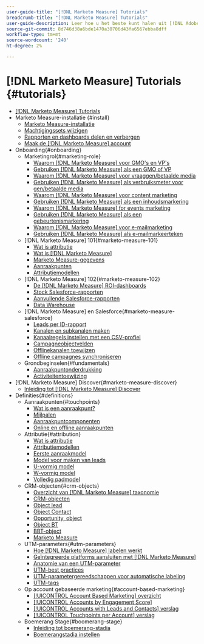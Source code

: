 ```yaml
---
user-guide-title: "[!DNL Marketo Measure] Tutorials"
breadcrumb-title: "[!DNL Marketo Measure] Tutorials"
user-guide-description: Leer hoe u het beste kunt halen uit [!DNL Adobe Marketo Measure] (voorheen, [!DNL Bizible]), the industry's leading B2B marketing attribution application. Watch tutorials on installation, onboarding, [!DNL Marketo Measure] fundamentals en definities.
source-git-commit: 8d746d38a6bde1470a30706d43fa6567ebba8dff
workflow-type: tm+mt
source-wordcount: '240'
ht-degree: 2%

---
```



# [!DNL Marketo Measure] Tutorials {#tutorials}

+ [[!DNL Marketo Measure] Tutorials](overview.md)
+ Marketo Measure-installatie {#install}
   + [Marketo Measure-installatie](installing/install-production.md)
   + [Machtigingssets wijzigen](installing/modify-permission-sets-production.md)
   + [Rapporten en dashboards delen en verbergen](installing/sharing-reports-production.md)
   + [Maak de [!DNL Marketo Measure] account](installing/creating-marketo-measure-account-production.md)
+ Onboarding{#onboarding}
   + Marketingrol{#marketing-role}
      + [Waarom [!DNL Marketo Measure] voor GMO&#39;s en VP&#39;s](onboarding/marketing-role/cmo-and-vp-why.md)
      + [Gebruiken [!DNL Marketo Measure] als een GMO of VP](onboarding/marketing-role/cmo-and-vp-using.md)
      + [Waarom [!DNL Marketo Measure] voor vraaggen/betaalde media](onboarding/marketing-role/demand-gen-why.md)
      + [Gebruiken [!DNL Marketo Measure] als verbruiksmeter voor gen/betaalde media](onboarding/marketing-role/demand-gen-using.md)
      + [Waarom [!DNL Marketo Measure] voor content marketing](onboarding/marketing-role/content-marketing-why.md)
      + [Gebruiken [!DNL Marketo Measure] als een inhoudsmarkering](onboarding/marketing-role/content-marketing-using.md)
      + [Waarom [!DNL Marketo Measure] for events marketing](onboarding/marketing-role/events-marketing-why.md)
      + [Gebruiken [!DNL Marketo Measure] als een gebeurtenismarkering](onboarding/marketing-role/events-marketing-using.md)
      + [Waarom [!DNL Marketo Measure] voor e-mailmarketing](onboarding/marketing-role/email-marketing-why.md)
      + [Gebruiken [!DNL Marketo Measure] als e-mailmarkeerteken](onboarding/marketing-role/email-marketing-using.md)
   + [!DNL Marketo Measure] 101{#marketo-measure-101}
      + [Wat is attributie](onboarding/marketo-measure-101/what-is-attribution.md)
      + [Wat is [!DNL Marketo Measure]](onboarding/marketo-measure-101/what-is-marketo-measure.md)
      + [Marketo Measure-gegevens](onboarding/marketo-measure-101/marketo-measure-data.md)
      + [Aanraakpunten](onboarding/marketo-measure-101/touchpoints.md)
      + [Attributiemodellen](onboarding/marketo-measure-101/attribution-models.md)
   + [!DNL Marketo Measure] 102{#marketo-measure-102}
      + [De [!DNL Marketo Measure] ROI-dashboards](onboarding/marketo-measure-102/roi-dashboards.md)
      + [Stock Salesforce-rapporten](onboarding/marketo-measure-102/stock-salesforce-reports.md)
      + [Aanvullende Salesforce-rapporten](onboarding/marketo-measure-102/addtional-salesforce-reports.md)
      + [Data Warehouse](onboarding/marketo-measure-102/data-warehouse.md)
   + [!DNL Marketo Measure] en Salesforce{#marketo-measure-salesforce}
      + [Leads per ID-rapport](onboarding/marketo-measure-salesforce/leads-by-id-report.md)
      + [Kanalen en subkanalen maken](onboarding/marketo-measure-salesforce/creating-channels-subchannels.md)
      + [Kanaalregels instellen met een CSV-profiel](onboarding/marketo-measure-salesforce/channel-rules-csv.md)
      + [Campagneobjectvelden](onboarding/marketo-measure-salesforce/campaign-object-fields.md)
      + [Offlinekanalen toewijzen](onboarding/marketo-measure-salesforce/mapping-offline-channels.md)
      + [Offline campagnes synchroniseren](onboarding/marketo-measure-salesforce/syncing-offline-campaigns.md)
   + Grondbeginselen{#fundamentals}
      + [Aanraakpuntonderdrukking](onboarding/marketo-measure-salesforce/touchpoint-suppression.md)
      + [Activiteitentoewijzing](onboarding/fundamentals/activities-attribution.md)
+ [!DNL Marketo Measure] Discover{#marketo-measure-discover}
   + [Inleiding tot [!DNL Marketo Measure] Discover](marketo-measure-discover/introduction-to-marketo-measure-discover.md)
+ Definities{#definitions}
   + Aanraakpunten{#touchpoints}
      + [Wat is een aanraakpunt?](definitions/touchpoints/what-is-a-touchpoint.md)
      + [Mijlpalen](definitions/touchpoints/milestone-touchpoints.md)
      + [Aanraakpuntcomponenten](definitions/touchpoints/touchpoint-components.md)
      + [Online en offline aanraakpunten](definitions/touchpoints/online-offline-touchpoints.md)
   + Attributie{#attribution}
      + [Wat is attributie](definitions/attribution/what-is-attribution.md)
      + [Attributiemodellen](definitions/attribution/attribution-models.md)
      + [Eerste aanraakmodel](definitions/attribution/first-touch-model.md)
      + [Model voor maken van leads](definitions/attribution/lead-creation-model.md)
      + [U-vormig model](definitions/attribution/u-shaped-model.md)
      + [W-vormig model](definitions/attribution/w-shaped-model.md)
      + [Volledig padmodel](definitions/attribution/full-path-model.md)
   + CRM-objecten{#crm-objects}
      + [Overzicht van [!DNL Marketo Measure] taxonomie](definitions/crm-objects/taxonomy-overview.md)
      + [CRM-objecten](definitions/crm-objects/crm-objects.md)
      + [Object lead](definitions/crm-objects/lead-object.md)
      + [Object Contact](definitions/crm-objects/contact-object.md)
      + [Opportunity, object](definitions/crm-objects/opportunity-object.md)
      + [Object BT](definitions/crm-objects/bt-object.md)
      + [BBT-object](definitions/crm-objects/bat-object.md)
      + [Marketo Measure](definitions/crm-objects/marketo-measure-person.md)
   + UTM-parameters{#utm-parameters}
      + [Hoe [!DNL Marketo Measure] labelen werkt](definitions/utm-parameters/how-marketo-measure-tagging-works.md)
      + [Geïntegreerde platforms aansluiten met [!DNL Marketo Measure]](definitions/utm-parameters/connecting-integrated-platforms-with-marketo-measure.md)
      + [Anatomie van een UTM-parameter](definitions/utm-parameters/anatomy-of-a-utm-parameter.md)
      + [UTM-best practices](definitions/utm-parameters/utm-best-practices.md)
      + [UTM-parametergereedschappen voor automatische labeling](definitions/utm-parameters/utm-parameter-auto-tagging-tools.md)
      + [UTM-tags](definitions/utm-parameters/utm-tagging.md)
   + Op account gebaseerde marketing{#account-based-marketing}
      + [[!UICONTROL Account Based Marketing] overzicht](definitions/account-based-marketing/abm-overview.md)
      + [[!UICONTROL Accounts by Engagement Score]](definitions/account-based-marketing/accounts-by-engagement-score.md)
      + [[!UICONTROL Accounts with Leads and Contacts] verslag](definitions/account-based-marketing/accounts-with-leads-and-contacts.md)
      + [[!UICONTROL Touchpoints per Account] verslag](definitions/account-based-marketing/touchpoints-per-account-report.md)
   + Boemerang Stage{#boomerang-stage}
      + [Inleiding tot boemerang-stadia](definitions/boomerang-stage/introduction-to-boomerang-stages.md)
      + [Boemerangstadia instellen](definitions/boomerang-stage/setting-up-boomerang-stages.md)
